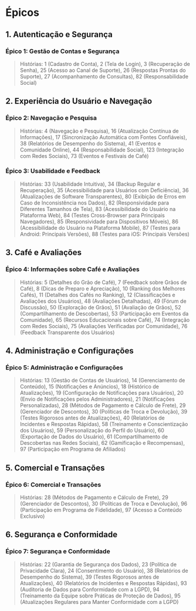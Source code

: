 # Épicos

## 1. Autenticação e Segurança

### Épico 1: Gestão de Contas e Segurança

   > Histórias: 1 (Cadastro de Conta), 2 (Tela de Login), 3 (Recuperação de Senha), 25 (Acesso ao Canal de Suporte), 26 (Respostas Prontas do Suporte), 27 (Acompanhamento de Consultas), 82 (Responsabilidade Social)

## 2. Experiência do Usuário e Navegação

### Épico 2: Navegação e Pesquisa

   > Histórias: 4 (Navegação e Pesquisa), 16 (Atualização Contínua de Informações), 17 (Sincronização Automática com Fontes Confiáveis), 38 (Relatórios de Desempenho do Sistema), 41 (Eventos e Comunidade Online), 44 (Responsabilidade Social), 123 (Integração com Redes Sociais), 73 (Eventos e Festivais de Café)

### Épico 3: Usabilidade e Feedback

   > Histórias: 33 (Usabilidade Intuitiva), 34 (Backup Regular e Recuperação), 35 (Acessibilidade para Usuários com Deficiência), 36 (Atualizações de Software Transparentes), 80 (Exibição de Erros em Caso de Inconsistência nos Dados), 82 (Responsividade para Diferentes Tamanhos de Tela), 83 (Acessibilidade do Usuário na Plataforma Web), 84 (Testes Cross-Browser para Principais Navegadores), 85 (Responsividade para Dispositivos Móveis), 86 (Acessibilidade do Usuário na Plataforma Mobile), 87 (Testes para Android: Principais Versões), 88 (Testes para iOS: Principais Versões)

## 3. Café e Avaliações

### Épico 4: Informações sobre Café e Avaliações

   > Histórias: 5 (Detalhes do Grão de Café), 7 (Feedback sobre Grãos de Café), 8 (Dicas de Preparo e Apreciação), 10 (Ranking dos Melhores Cafés), 11 (Detalhes dos Cafés no Ranking), 12 (Classificações e Avaliações dos Usuários), 48 (Avaliações Detalhadas), 49 (Fórum de Discussão), 50 (Exploração de Grãos), 51 (Avaliação de Grãos), 52 (Compartilhamento de Descobertas), 53 (Participação em Eventos da Comunidade), 65 (Recursos Educacionais sobre Café), 74 (Integração com Redes Sociais), 75 (Avaliações Verificadas por Comunidade), 76 (Feedback Transparente dos Usuários)

## 4. Administração e Configurações

### Épico 5: Administração e Configurações

   > Histórias: 13 (Gestão de Contas de Usuários), 14 (Gerenciamento de Conteúdo), 15 (Notificações e Anúncios), 18 (Histórico de Atualizações), 19 (Configuração de Notificações para Usuários), 20 (Envio de Notificações pelos Administradores), 21 (Notificações Personalizadas), 28 (Métodos de Pagamento e Cálculo de Frete), 29 (Gerenciador de Descontos), 30 (Políticas de Troca e Devolução), 39 (Testes Rigorosos antes de Atualizações), 40 (Relatórios de Incidentes e Respostas Rápidas), 58 (Treinamento e Conscientização dos Usuários), 59 (Personalização do Perfil do Usuário), 60 (Exportação de Dados do Usuário), 61 (Compartilhamento de Descobertas nas Redes Sociais), 62 (Gamificação e Recompensas), 97 (Participação em Programa de Afiliados)

## 5. Comercial e Transações

### Épico 6: Comercial e Transações

   > Histórias: 28 (Métodos de Pagamento e Cálculo de Frete), 29 (Gerenciador de Descontos), 30 (Políticas de Troca e Devolução), 96 (Participação em Programa de Fidelidade), 97 (Acesso a Conteúdo Exclusivo)

## 6. Segurança e Conformidade

### Épico 7: Segurança e Conformidade

   > Histórias: 22 (Garantia de Segurança dos Dados), 23 (Política de Privacidade Clara), 24 (Consentimento do Usuário), 38 (Relatórios de Desempenho do Sistema), 39 (Testes Rigorosos antes de Atualizações), 40 (Relatórios de Incidentes e Respostas Rápidas), 93 (Auditoria de Dados para Conformidade com a LGPD), 94 (Treinamento da Equipe sobre Práticas de Proteção de Dados), 95 (Atualizações Regulares para Manter Conformidade com a LGPD)
